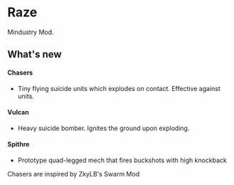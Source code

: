 # Raze
Mindustry Mod.
## What's new
#### Chasers
* Tiny flying suicide units which explodes on contact. Effective against units.
#### Vulcan
* Heavy suicide bomber. Ignites the ground upon exploding.
#### Spithre
* Prototype quad-legged mech that fires buckshots with high knockback



Chasers are inspired by ZkyLB's Swarm Mod
